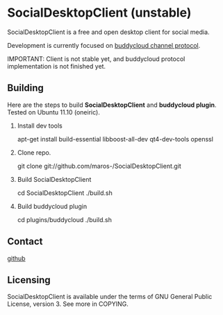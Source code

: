 
SocialDesktopClient (unstable)
==============================

SocialDesktopClient is a free and open desktop client for social media.

Development is currently focused on [buddycloud channel protocol](https://buddycloud.org/wiki/Main_Page).

IMPORTANT: Client is not stable yet, and buddycloud protocol implementation is not finished yet.

## Building

Here are the steps to build <b>SocialDesktopClient</b> and <b>buddycloud plugin</b>. Tested on Ubuntu 11.10 (oneiric).

1. Install dev tools 

    apt-get install build-essential libboost-all-dev qt4-dev-tools openssl
    
2. Clone repo.

    git clone git://github.com/maros-/SocialDesktopClient.git

3. Build SocialDesktopClient

    cd SocialDesktopClient
    ./build.sh

4. Build buddycloud plugin

    cd plugins/buddycloud
    ./build.sh

## Contact
   
[github](https://github.com/maros-)
   
## Licensing

SocialDesktopClient is available under the terms of GNU General Public License, version 3. See more in COPYING.